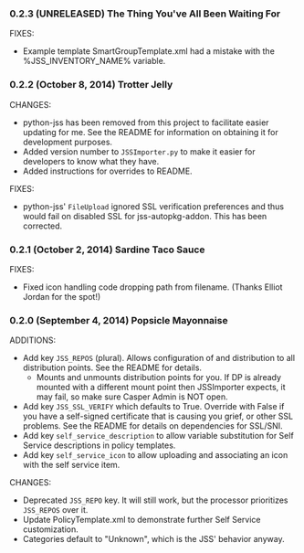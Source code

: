 ### 0.2.3 (UNRELEASED) The Thing You've All Been Waiting For

FIXES:

- Example template SmartGroupTemplate.xml had a mistake with the %JSS_INVENTORY_NAME% variable.

### 0.2.2 (October 8, 2014) Trotter Jelly

CHANGES:

- python-jss has been removed from this project to facilitate easier updating for me. See the README for information on obtaining it for development purposes.
- Added version number to ```JSSImporter.py``` to make it easier for developers to know what they have.
- Added instructions for overrides to README.

FIXES:

- python-jss' ```FileUpload``` ignored SSL verification preferences and thus would fail on disabled SSL for jss-autopkg-addon. This has been corrected.

### 0.2.1 (October 2, 2014) Sardine Taco Sauce

FIXES:

- Fixed icon handling code dropping path from filename. (Thanks Elliot Jordan for the spot!)

### 0.2.0 (September 4, 2014) Popsicle Mayonnaise

ADDITIONS:

- Add key ```JSS_REPOS``` (plural). Allows configuration of and distribution to all distribution points. See the README for details.
	- Mounts and unmounts distribution points for you. If DP is already mounted with a different mount point then JSSImporter expects, it may fail, so make sure Casper Admin is NOT open.
- Add key ```JSS_SSL_VERIFY``` which defaults to True. Override with False if you have a self-signed certificate that is causing you grief, or other SSL problems. See the README for details on dependencies for SSL/SNI.
- Add key ```self_service_description``` to allow variable substitution for Self Service descriptions in policy templates.
- Add key ```self_service_icon``` to allow uploading and associating an icon with the self service item.

CHANGES:

- Deprecated ```JSS_REPO``` key. It will still work, but the processor prioritizes ```JSS_REPOS``` over it.
- Update PolicyTemplate.xml to demonstrate further Self Service customization.
- Categories default to "Unknown", which is the JSS' behavior anyway.

